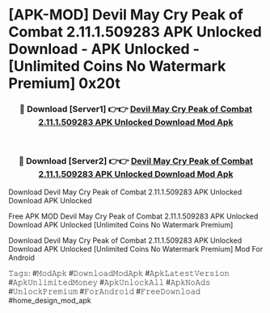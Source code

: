 # [APK-MOD] Devil May Cry Peak of Combat 2.11.1.509283 APK Unlocked Download - APK Unlocked - [Unlimited Coins No Watermark Premium] 0x20t



<div align="center">
<h3>🔴 Download [Server1] 👉👉 <a href="https://momento.my/?title=Devil_May_Cry_Peak_of_Combat_2.11.1.509283_APK_Unlocked_Download">Devil May Cry Peak of Combat 2.11.1.509283 APK Unlocked Download Mod Apk</a></h3><br>

<h3>🔴 Download [Server2] 👉👉 <a href="https://momento.my/?title=Devil_May_Cry_Peak_of_Combat_2.11.1.509283_APK_Unlocked_Download">Devil May Cry Peak of Combat 2.11.1.509283 APK Unlocked Download Mod Apk</a></h3>
</div>



Download Devil May Cry Peak of Combat 2.11.1.509283 APK Unlocked Download APK Unlocked

Free APK MOD Devil May Cry Peak of Combat 2.11.1.509283 APK Unlocked Download APK Unlocked [Unlimited Coins No Watermark Premium]

Download Devil May Cry Peak of Combat 2.11.1.509283 APK Unlocked Download APK Unlocked [Unlimited Coins No Watermark Premium] Mod For Android

𝚃𝚊𝚐𝚜: #𝙼𝚘𝚍𝙰𝚙𝚔 #𝙳𝚘𝚠𝚗𝚕𝚘𝚊𝚍𝙼𝚘𝚍𝙰𝚙𝚔 #𝙰𝚙𝚔𝙻𝚊𝚝𝚎𝚜𝚝𝚅𝚎𝚛𝚜𝚒𝚘𝚗 #𝙰𝚙𝚔𝚄𝚗𝚕𝚒𝚖𝚒𝚝𝚎𝚍𝙼𝚘𝚗𝚎𝚢 #𝙰𝚙𝚔𝚄𝚗𝚕𝚘𝚌𝚔𝙰𝚕𝚕 #𝙰𝚙𝚔𝙽𝚘𝙰𝚍𝚜 #𝚄𝚗𝚕𝚘𝚌𝚔𝙿𝚛𝚎𝚖𝚒𝚞𝚖 #𝙵𝚘𝚛𝙰𝚗𝚍𝚛𝚘𝚒𝚍 #𝙵𝚛𝚎𝚎𝙳𝚘𝚠𝚗𝚕𝚘𝚊𝚍 #home_design_mod_apk
